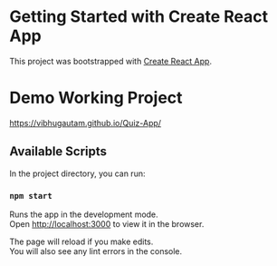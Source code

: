# Getting Started with Create React App

This project was bootstrapped with [Create React App](https://github.com/facebook/create-react-app).

# Demo Working Project

https://vibhugautam.github.io/Quiz-App/

## Available Scripts

In the project directory, you can run:

### `npm start`

Runs the app in the development mode.\
Open [http://localhost:3000](http://localhost:3000) to view it in the browser.

The page will reload if you make edits.\
You will also see any lint errors in the console.

